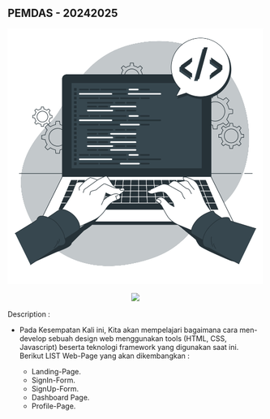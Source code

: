 ## PEMDAS - 20242025
<p align="center">
  <img src="Materi/assets/Hand coding-bro.svg"/>
</p> 
<p align="center">
  <img src="https://capsule-render.vercel.app/api?type=waving&color=gradient&height=150&width=100%&section=footer&text=%5xPEMDAS-FRONTEND%5"/>
</p> 
Description :

- Pada Kesempatan Kali ini, Kita akan mempelajari bagaimana cara men-develop sebuah design web menggunakan tools (HTML, CSS, Javascript) beserta teknologi framework yang digunakan saat ini.
  Berikut LIST Web-Page yang akan dikembangkan :

  - Landing-Page.
  - SignIn-Form.
  - SignUp-Form.
  - Dashboard Page.
  - Profile-Page.
